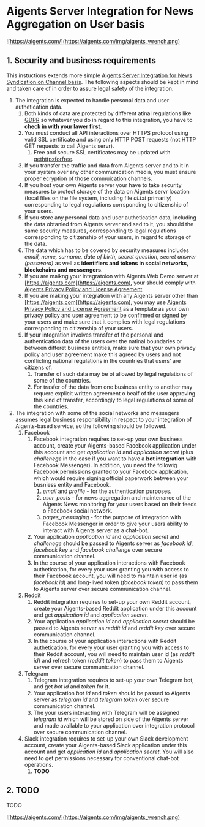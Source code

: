 # Aigents Server Integration for News Aggregation on User basis

![https://aigents.com/](https://aigents.com/img/aigents_wrench.png)

## 1. Security and business requirements

This instuctions extends more simple [Aigents Server Integration for News Syndication on Channel basis](https://github.com/aigents/aigents-java/blob/master/doc/aigents_integration_news_channel.md). 
The following aspects should be kept in mind and taken care of in order to assure legal safety of the integration.

1. The integration is expected to handle personal data and user authetication data.
	1. Both kinds of data are protected by different atinal regulations like [GDPR](https://gdpr-info.eu/) so whatever you do in regard to this integration, you have to **check in with your lawer first**.
	1. You must conduct all API interactions over HTTPS protocol using valid SSL certificate and using only HTTP POST requests (not HTTP GET requests to call Aigents servr).
		1. Free and secure SSL certificates may be updated with [gethttpsforfree](https://gethttpsforfree.com/). 
	1. If you transfer the traffic and data from Aigents server and to it in your system over any other communication media, you must ensure proper ecryption of those commuication channels. 
	1. If you host your own Aigents server your have to take security measures to protect storage of the data on Aigents servr location (local files on the file system, including file *al.txt* primarily) corresponding to legal regulations corrsponding to citizenship of your users.
	1. If you store any personal data and user authetication data, including the data obtanied from Aigents server and sed to it, you should the same security measures, corresponding to legal regulations corresponding to citizenship of your users, in regard to storage of the data.
	1. The data which has to be covered by security measures includes *email, name, surname, date of birth, secret question, secret answer (password)* as well as **identifiers and tokens in social networks, blockchains and messengers**.    
	1. If you are maikng your integratoion with Aigents Web Demo server at [https://aigents.com](https://aigents.com), your should comply with [Aigents Privacy Policy and License Agreement](https://aigents.com/en/license.html) 
	1. If you are making your integration with any Aigents server other than [https://aigents.com](https://aigents.com), you may use [Aigents Privacy Policy and License Agreement](https://aigents.com/en/license.html) as a template as your own privacy policy and user agreement to be confirmed or signed by your users and make sure that it complies with legal regulations corresponding to citizenship of your users.
	1. If your integration involves transfer of the personal and authentication data of the users over the natinal boundaries or between differet business entities, make sure that your own privacy policy and user agreement make this agreed by users and not conflicting national regulations in the countries that users' are citizens of.
		1. Transfer of such data may be ot allowed by legal regulations of some of the countries. 
		1. For trasfer of the data from one business entity to another may requere explicit written agreement o bealf of the user approving this kind of transfer, accordingly to legal regulations of some of the countries.
1. The integration with some of the social networks and messegers assumes legal business responsibility in respect to your integration of Aigents-based service, so the following should be followed.
	1. Facebook
		1. Facebook integration requires to set-up your own business account, create your Aigents-based Facebook application under this account and get *application id* and *application secret* (plus *challenege* in the case if you want to have a **bot integration** with Facebook Messenger). In addition, you need the followig Facebook permissions granted to your Facebook application, which would require signing official paperwork between your busniess entity and Facebook.
			1. *email* and *profile* - for the authentication purposes.
			1. *user_posts* - for news aggregation and maintenance of the Aigents News monitoring for your users based on their feeds o Facebook social network.
			1. *pages_messaging* - for the purpose of integration with Facebook Messenger in order to give your users ability to interact with Aigents server as a chat-bot.
		1. Your application *application id* and *application secret* and *challenege* should be passed to Aigents server as *facebook id*, *facebook key* and *facebook challenge* over secure communication channel.
		1. In the course of your application interactions with Facebook authetication, for every your user granting you with access to their Facebook account, you will need to maintain user id (as *facebook id*) and long-lived token (*facebook token*) to pass them to Aigents server over secure communication channel.
	1. Reddit
		1. Reddit integration requires to set-up your own Reddit account, create your Aigents-based Reddit application under this account and get *application id* and *application secret*.
		1. Your application *application id* and *application secret* should be passed to Aigents server as *reddit id* and *reddit key* over secure communication channel.
		1.  In the course of your application interactions with Reddit authetication, for every your user granting you with access to their Reddit account, you will need to maintain user id (as *reddit id*) and refresh token (*reddit token*) to pass them to Aigents server over secure communication channel.
	1. Telegram
		1. Telegram integration requires to set-up your own Telegram bot, and get *bot id* and *token* for it.
		1. Your application *bot id* and *token* should be passed to Aigents server as *telegram id* and *telegram token* over secure communication channel.
		1. The your users interacting with Telegram will be assigned *telegram id* which will be stored on side of the Aigents server and made available to your application over integration protocol over secure communication channel.  
	1. Slack integration requires to set-up your own Slack development account, create your Aigents-based Slack application under this account and get *application id* and *application secret*. You will also need to get permissions necessary for conventional chat-bot operations.
		1. **TODO**   
	
## 2. TODO

TODO

![https://aigents.com/](https://aigents.com/img/aigents_wrench.png)